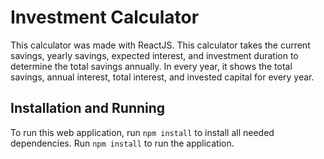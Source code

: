 # Investment Calculator

This calculator was made with ReactJS. This calculator takes the current savings, yearly savings, expected interest, and investment duration to determine the total savings annually. In every year, it shows the total savings, annual interest, total interest, and invested capital for every year.

## Installation and Running
To run this web application, run `npm install` to install all needed dependencies. Run `npm install` to run the application.